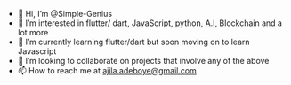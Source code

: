 - 👋 Hi, I’m @Simple-Genius
- 👀 I’m interested in flutter/ dart, JavaScript, python, A.I, Blockchain and a lot more
- 🌱 I’m currently learning flutter/dart but soon moving on to learn Javascript
- 💞️ I’m looking to collaborate on projects that involve any of the above
- 📫 How to reach me at ajila.adeboye@gmail.com

<!---
Simple-Genius/Simple-Genius is a ✨ special ✨ repository because its `README.md` (this file) appears on your GitHub profile.
You can click the Preview link to take a look at your changes.
--->
